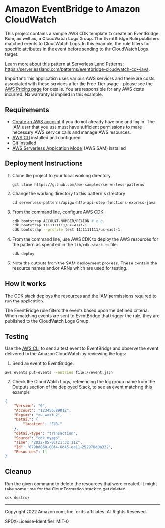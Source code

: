 # Amazon EventBridge to Amazon CloudWatch

This project contains a sample AWS CDK template to create an EventBridge Rule, as well as, a CloudWatch Logs Group. The EventBridge Rule publishes matched events to CloudWatch Logs. In this example, the rule filters for specific attributes in the event before sending to the CloudWatch Logs target.

Learn more about this pattern at Serverless Land Patterns: https://serverlessland.com/patterns/eventbridge-cloudwatch-cdk-java.

Important: this application uses various AWS services and there are costs associated with these services after the Free Tier usage - please see the [AWS Pricing page](https://aws.amazon.com/pricing/) for details. You are responsible for any AWS costs incurred. No warranty is implied in this example.

## Requirements

- [Create an AWS account](https://portal.aws.amazon.com/gp/aws/developer/registration/index.html) if you do not already have one and log in. The IAM user that you use must have sufficient permissions to make necessary AWS service calls and manage AWS resources.
- [AWS CLI](https://docs.aws.amazon.com/cli/latest/userguide/install-cliv2.html) installed and configured
- [Git Installed](https://git-scm.com/book/en/v2/Getting-Started-Installing-Git)
- [AWS Serverless Application Model](https://docs.aws.amazon.com/serverless-application-model/latest/developerguide/serverless-sam-cli-install.html) (AWS SAM) installed

## Deployment Instructions

1. Clone the project to your local working directory
    ```
    git clone https://github.com/aws-samples/serverless-patterns
    ```

2. Change the working directory to this pattern's directory
    ```
    cd serverless-patterns/apigw-http-api-step-functions-express-java
    ```

3. From the command line, configure AWS CDK:
   ```bash
   cdk bootstrap ACCOUNT-NUMBER/REGION # e.g.
   cdk bootstrap 1111111111/us-east-1
   cdk bootstrap --profile test 1111111111/us-east-1
   ```
4. From the command line, use AWS CDK to deploy the AWS resources for the pattern as specified in the `lib/cdk-stack.ts` file:
   ```bash
   cdk deploy
   ```
5. Note the outputs from the SAM deployment process. These contain the resource names and/or ARNs which are used for testing.

## How it works

The CDK stack deploys the resources and the IAM permissions required to run the application.

The EventBridge rule filters the events based upon the defined criteria. When matching events are sent to EventBridge that trigger the rule, they are published to the CloudWatch Logs Group.

## Testing

Use the [AWS CLI](https://aws.amazon.com/cli/) to send a test event to EventBridge and observe the event delivered to the Amazon CloudWatch by reviewing the logs:

1. Send an event to EventBridge:

```sh
aws events put-events --entries file://event.json
```

2. Check the CloudWatch Logs, referencing the log group name from the Outputs section of the deployed Stack, to see an event matching this example:
```json
{
    "Version": "0",
    "Account": "123456789012",
    "Region": "eu-west-2",
    "Detail": {
        "location": "EUR-"
    },
    "detail-type": "transaction",
    "Source": "cdk.myapp",
    "Time": "2022-05-01T21:32:11Z",
    "Id": "879bd868-08b4-6d45-ea11-252978d0a332",
    "Resources": []
}
```

## Cleanup

Run the given command to delete the resources that were created. It might take some time for the CloudFormation stack to get deleted.
```
cdk destroy
```

----
Copyright 2022 Amazon.com, Inc. or its affiliates. All Rights Reserved.

SPDX-License-Identifier: MIT-0
